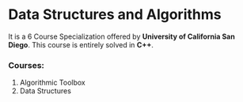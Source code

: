 # Data Structures and Algorithms
It is a 6 Course Specialization offered by **University of California San Diego**. This course is entirely solved in **C++**.

### Courses:
1. Algorithmic Toolbox
2. Data Structures
